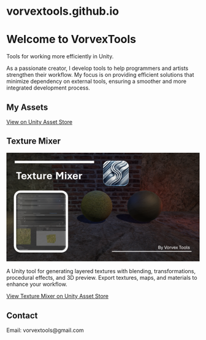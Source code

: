 # vorvextools.github.io
<!DOCTYPE html>
<html lang="en">
<head>
</head>
<body>
    <div class="container">
        <h1>Welcome to VorvexTools</h1>
        <p>Tools for working more efficiently in Unity.</p>
        <p>As a passionate creator, I develop tools to help programmers and artists strengthen their workflow. My focus is on providing efficient solutions that minimize dependency on external tools, ensuring a smoother and more integrated development process.</p>
        <h2>My Assets</h2>
        <p><a href="https://assetstore.unity.com/publishers/113625?preview=1" target="_blank">View on Unity Asset Store</a></p>
        <h2>Texture Mixer</h2>
        <img src="Texture Mixer.png" alt="Asset Preview">
        <p>A Unity tool for generating layered textures with blending, transformations, procedural effects, and 3D preview. Export textures, maps, and materials to enhance your workflow.</p>
        <p><a href="https://assetstore.unity.com/packages/slug/313684" target="_blank">View Texture Mixer on Unity Asset Store</a></p>
        <h2>Contact</h2>
        <p>Email: vorvextools@gmail.com</p>
    </div>
</body>
</html>
